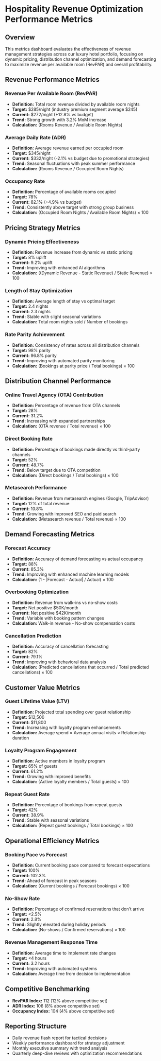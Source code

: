 # Hospitality Revenue Optimization Performance Metrics

## Overview
This metrics dashboard evaluates the effectiveness of revenue management strategies across our luxury hotel portfolio, focusing on dynamic pricing, distribution channel optimization, and demand forecasting to maximize revenue per available room (RevPAR) and overall profitability.

## Revenue Performance Metrics

### Revenue Per Available Room (RevPAR)
- **Definition:** Total room revenue divided by available room nights
- **Target:** $285/night (industry premium segment average $245)
- **Current:** $272/night (+12.8% vs budget)
- **Trend:** Strong growth with 3.2% MoM increase
- **Calculation:** (Rooms Revenue / Available Room Nights)

### Average Daily Rate (ADR)
- **Definition:** Average revenue earned per occupied room
- **Target:** $345/night
- **Current:** $332/night (-2.1% vs budget due to promotional strategies)
- **Trend:** Seasonal fluctuations with peak summer performance
- **Calculation:** (Rooms Revenue / Occupied Room Nights)

### Occupancy Rate
- **Definition:** Percentage of available rooms occupied
- **Target:** 78%
- **Current:** 82.1% (+4.9% vs budget)
- **Trend:** Consistently above target with strong group business
- **Calculation:** (Occupied Room Nights / Available Room Nights) × 100

## Pricing Strategy Metrics

### Dynamic Pricing Effectiveness
- **Definition:** Revenue increase from dynamic vs static pricing
- **Target:** 8% uplift
- **Current:** 9.2% uplift
- **Trend:** Improving with enhanced AI algorithms
- **Calculation:** ((Dynamic Revenue - Static Revenue) / Static Revenue) × 100

### Length of Stay Optimization
- **Definition:** Average length of stay vs optimal target
- **Target:** 2.4 nights
- **Current:** 2.3 nights
- **Trend:** Stable with slight seasonal variations
- **Calculation:** Total room nights sold / Number of bookings

### Rate Parity Achievement
- **Definition:** Consistency of rates across all distribution channels
- **Target:** 98% parity
- **Current:** 96.8% parity
- **Trend:** Improving with automated parity monitoring
- **Calculation:** (Bookings at parity price / Total bookings) × 100

## Distribution Channel Performance

### Online Travel Agency (OTA) Contribution
- **Definition:** Percentage of revenue from OTA channels
- **Target:** 28%
- **Current:** 31.2%
- **Trend:** Increasing with expanded partnerships
- **Calculation:** (OTA revenue / Total revenue) × 100

### Direct Booking Rate
- **Definition:** Percentage of bookings made directly vs third-party channels
- **Target:** 52%
- **Current:** 48.7%
- **Trend:** Below target due to OTA competition
- **Calculation:** (Direct bookings / Total bookings) × 100

### Metasearch Performance
- **Definition:** Revenue from metasearch engines (Google, TripAdvisor)
- **Target:** 12% of total revenue
- **Current:** 10.8%
- **Trend:** Growing with improved SEO and paid search
- **Calculation:** (Metasearch revenue / Total revenue) × 100

## Demand Forecasting Metrics

### Forecast Accuracy
- **Definition:** Accuracy of demand forecasting vs actual occupancy
- **Target:** 88%
- **Current:** 85.3%
- **Trend:** Improving with enhanced machine learning models
- **Calculation:** (1 - |Forecast - Actual| / Actual) × 100

### Overbooking Optimization
- **Definition:** Revenue from walk-ins vs no-show costs
- **Target:** Net positive $50K/month
- **Current:** Net positive $42K/month
- **Trend:** Variable with booking pattern changes
- **Calculation:** Walk-in revenue - No-show compensation costs

### Cancellation Prediction
- **Definition:** Accuracy of cancellation forecasting
- **Target:** 82%
- **Current:** 79.1%
- **Trend:** Improving with behavioral data analysis
- **Calculation:** (Predicted cancellations that occurred / Total predicted cancellations) × 100

## Customer Value Metrics

### Guest Lifetime Value (LTV)
- **Definition:** Projected total spending over guest relationship
- **Target:** $12,500
- **Current:** $11,800
- **Trend:** Increasing with loyalty program enhancements
- **Calculation:** Average spend × Average annual visits × Relationship duration

### Loyalty Program Engagement
- **Definition:** Active members in loyalty program
- **Target:** 65% of guests
- **Current:** 61.2%
- **Trend:** Growing with improved benefits
- **Calculation:** (Active loyalty members / Total guests) × 100

### Repeat Guest Rate
- **Definition:** Percentage of bookings from repeat guests
- **Target:** 42%
- **Current:** 38.9%
- **Trend:** Stable with seasonal variations
- **Calculation:** (Repeat guest bookings / Total bookings) × 100

## Operational Efficiency Metrics

### Booking Pace vs Forecast
- **Definition:** Current booking pace compared to forecast expectations
- **Target:** 100%
- **Current:** 102.3%
- **Trend:** Ahead of forecast in peak seasons
- **Calculation:** (Current bookings / Forecast bookings) × 100

### No-Show Rate
- **Definition:** Percentage of confirmed reservations that don't arrive
- **Target:** <2.5%
- **Current:** 2.8%
- **Trend:** Slightly elevated during holiday periods
- **Calculation:** (No-shows / Confirmed reservations) × 100

### Revenue Management Response Time
- **Definition:** Average time to implement rate changes
- **Target:** <4 hours
- **Current:** 3.2 hours
- **Trend:** Improving with automated systems
- **Calculation:** Average time from decision to implementation

## Competitive Benchmarking
- **RevPAR Index:** 112 (12% above competitive set)
- **ADR Index:** 108 (8% above competitive set)
- **Occupancy Index:** 104 (4% above competitive set)

## Reporting Structure
- Daily revenue flash report for tactical decisions
- Weekly performance dashboard for strategy adjustment
- Monthly executive summary with trend analysis
- Quarterly deep-dive reviews with optimization recommendations